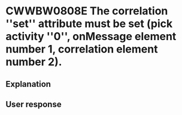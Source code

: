 # CWWBW0808E The correlation ''set'' attribute must be set (pick activity ''0'', onMessage element number 1, correlation element number 2).

## Explanation

## User response
